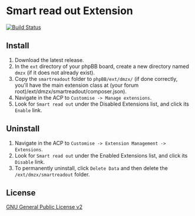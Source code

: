 # Smart read out Extension

[![Build Status](https://travis-ci.org/dmzx/Copyright-Extended.svg?branch=master)](https://travis-ci.org/dmzx/Smart-read-out)

## Install
1. Download the latest release.
2. In the `ext` directory of your phpBB board, create a new directory named `dmzx` (if it does not already exist).
3. Copy the `smartreadout` folder to `phpBB/ext/dmzx/` (if done correctly, you'll have the main extension class at (your forum root)/ext/dmzx/smartreadout/composer.json).
4. Navigate in the ACP to `Customise -> Manage extensions`.
5. Look for `Smart read out` under the Disabled Extensions list, and click its `Enable` link.

## Uninstall
1. Navigate in the ACP to `Customise -> Extension Management -> Extensions`.
2. Look for `Smart read out` under the Enabled Extensions list, and click its `Disable` link.
3. To permanently uninstall, click `Delete Data` and then delete the `/ext/dmzx/smartreadout` folder.

## License
[GNU General Public License v2](http://opensource.org/licenses/GPL-2.0)